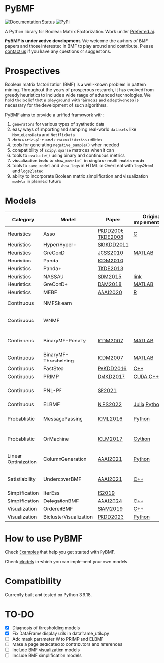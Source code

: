 # PyBMF

[![Documentation Status](https://readthedocs.org/projects/pybmf/badge/?version=latest)](https://pybmf.readthedocs.io/en/latest/?badge=latest)
[![PyPi](https://img.shields.io/pypi/v/PyBMF)](https://pypi.org/project/PyBMF/)


A Python library for Boolean Matrix Factorization.
Work under [Preferred.ai](https://preferred.ai/).

**PyBMF is under active development.** We welcome the authors of BMF papers and those interested in BMF to play around and contribute. Please [contact us](nie.ht@outlook.com) if you have any questions or suggestions.


# Prospectives

Boolean matrix factorization (BMF) is a well-known problem in pattern mining. Throughout the years of prosperous research, it has evolved from greedy heuristics to include a wide range of advanced technologies. We hold the belief that a playground with fairness and adaptiveness is necessary for the development of such algorithms.

PyBMF aims to provide a unified framework with:

1. `generators` for various types of synthetic data
2. easy ways of importing and sampling real-world `datasets` like `MovieLensData` and `NetflixData`
3. data `RatioSplit` and `CrossValidation` utilities
4. tools for generating `negative_sample()` when needed
5. compatibility of `scipy.sparse` matrices when it can
6. tools to `evaluate()` using binary and continuous metrics
7. visualization tools to `show_matrix()` in single or multi-matrix mode
8. tools to `save_model` and `show_logs` in HTML or OverLeaf with `logs2html` and `logs2latex`
9. ability to incorporate Boolean matrix simplification and visualization `models` in planned future


# Models

| **Category**        | **Model**              | **Paper**                                                                                                                        | **Original Implementation**                                                                 | **In PyBMF**                          |
|---------------------|------------------------|----------------------------------------------------------------------------------------------------------------------------------|---------------------------------------------------------------------------------------------|---------------------------------------|
| Heuristics          | Asso                   | [PKDD2006](https://cs.uef.fi/~pauli/papers/dbp.pdf) [TKDE2008](http://doi.ieeecomputersociety.org/10.1109/TKDE.2008.53)          | [C](https://cs.uef.fi/~pauli//src/DBP-progs/)                                               | ✅                                     |
| Heuristics          | Hyper/Hyper+           | [SIGKDD2011](https://link.springer.com/article/10.1007/s10618-010-0203-9)                                                        |                                                                                             | ✅                                     |
| Heuristics          | GreConD                | [JCSS2010](https://www.sciencedirect.com/science/article/pii/S0022000009000415)                                                  | [MATLAB](https://github.com/martin-trnecka/matrix-factorization-algorithms)                 | ✅                                     |
| Heuristics          | Panda                  | [ICDM2010](https://epubs.siam.org/doi/abs/10.1137/1.9781611972801.15)                                                            |                                                                                             | ✅                                     |
| Heuristics          | Panda+                 | [TKDE2013](https://ieeexplore.ieee.org/abstract/document/6682889/)                                                               |                                                                                             | ✅                                     |
| Heuristics          | NASSAU                 | [SDM2015](http://dx.doi.org/10.1137/1.9781611974010.37)                                                                          | [link](https://cs.uef.fi/~pauli/nassau/)                                                    |                                       |
| Heuristics          | GreConD+               | [DAM2018](https://www.sciencedirect.com/science/article/pii/S0166218X18303755)                                                   | [MATLAB](https://github.com/martin-trnecka/matrix-factorization-algorithms)                 | ✅                                     |
| Heuristics          | MEBF                   | [AAAI2020](https://ojs.aaai.org/index.php/AAAI/article/view/6072/5928)                                                           | [R](https://github.com/clwan/MEBF)                                                          | ✅                                     |
| Continuous          | NMFSklearn             |                                                                                                                                  |                                                                                             | 🛞 Wrapper of sklearn.nmf             |
| Continuous          | WNMF                   |                                                                                                                                  |                                                                                             | ✅ Multiplicative update               |
| Continuous          | BinaryMF-Penalty       | [ICDM2007](https://ieeexplore.ieee.org/abstract/document/4470263/)                                                               | [MATLAB](https://github.com/ZhongYuanZhang/BMF)                                             | ✅ Multiplicative update               |
| Continuous          | BinaryMF-Thresholding  | [ICDM2007](https://ieeexplore.ieee.org/abstract/document/4470263/)                                                               | [MATLAB](https://github.com/ZhongYuanZhang/BMF)                                             | ✅ Line search                         |
| Continuous          | FastStep               | [PAKDD2016](https://link.springer.com/chapter/10.1007/978-3-319-31753-3_37)                                                      | [C++](http://cs.cmu.edu/~maraujo/faststep/)                                                 | ✅ Line search                         |
| Continuous          | PRIMP                  | [DMKD2017](https://dl.acm.org/doi/abs/10.1007/s10618-017-0508-z)                                                                 | [CUDA C++](https://sfb876.tu-dortmund.de/primp/index.html)                                  | ✅ PALM                                |
| Continuous          | PNL-PF                 | [SP2021](https://www.sciencedirect.com/science/article/pii/S0165168420303534)                                                    |                                                                                             | ✅ Multiplicative update               |
| Continuous          | ELBMF                  | [NIPS2022](https://proceedings.neurips.cc/paper_files/paper/2022/hash/1e8730e2ccd6cefcf70a98dd90d9af6a-Abstract-Conference.html) | [Julia](https://eda.rg.cispa.io/prj/elbmf/) [Python](https://github.com/sdall/elbmf-python) | ✅ PALM                                |
| Probablistic        | MessagePassing         | [ICML2016](http://proceedings.mlr.press/v48/ravanbakhsha16.html)                                                                 | [Python](https://github.com/mravanba/BooleanFactorization)                                  | 🛞 Wrapper of original implementation |
| Probablistic        | OrMachine              | [ICLM2017](https://proceedings.mlr.press/v70/rukat17a.html)                                                                      | [Cython](https://github.com/TammoR/OrMachine/)                                              | 🛞 Wrapper of original implementation |
| Linear Optimization | ColumnGeneration       | [AAAI2021](https://ojs.aaai.org/index.php/AAAI/article/view/16500/16307)                                                         | [Python](https://github.com/kovacsrekaagnes/rank_k_Binary_Matrix_Factorisation)             | 🛞 Wrapper of original implementation |
| Satisfiability      | UndercoverBMF          | [AAAI2021](https://ojs.aaai.org/index.php/AAAI/article/view/16500/16307)                                                         | [C++](https://github.com/FlorentAvellaneda/UndercoverBMF)                                   | 🛞 Wrapper of original implementation |
| Simplification      | IterEss                | [IS2019](https://www.sciencedirect.com/science/article/pii/S0020025519301902)                                                    |                                                                                             |                                       |
| Simplification      | DelegationBMF          | [AAAI2024](https://ojs.aaai.org/index.php/AAAI/article/view/30049)                                                               | [C++](https://github.com/FlorentAvellaneda/Delegation_BMF)                                  |                                       |
| Visualization       | OrderedBMF             | [SIAM2019](https://doi.org/10.1137/1.9781611975673.82)                                                                           | [C++](https://cs.uef.fi/~pauli/bmf/ordered_bmf/)                                            |                                       |
| Visualization       | BiclusterVisualization | [PKDD2023](https://cs.uef.fi/~pauli/papers/marette23visualizing.pdf)                                                             | [Python](https://github.com/tmarette/biclusterVisualization)                                |                                       |

# How to use PyBMF

Check [Examples](examples/README.md) that help you get started with PyBMF.

Check [Models](PyBMF/models/README.md) in which you can implement your own models.

# Compatibility

Currently built and tested on Python 3.9.18.

# TO-DO

- [x] Diagnosis of thresholding models
- [x] Fix DataFrame display utils in dataframe_utils.py
- [ ] Add mask parameter W to PRIMP and ELBMF
- [ ] Make a page dedicated to contributors and references
- [ ] Include BMF visualization models
- [ ] Include BMF simplification models